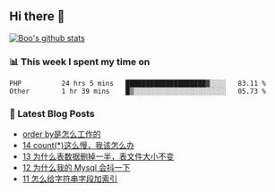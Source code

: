 ## Hi there 👋

[![Boo's github stats](https://github-readme-stats.vercel.app/api?username=0xAiKang)](https://github.com/anuraghazra/github-readme-stats)

<!-- [![Most Used Langs](https://github-readme-stats.vercel.app/api/top-langs/?username=0xAiKang)](https://github.com/anuraghazra/github-readme-stats) -->

### 📊 This week I spent my time on
<!--START_SECTION:waka-->

```text
PHP          24 hrs 5 mins   ████████████████████▓░░░░   83.11 %
Other        1 hr 39 mins    █▒░░░░░░░░░░░░░░░░░░░░░░░   05.73 %
```

<!--END_SECTION:waka-->

### 📕 Latest Blog Posts
<!-- BLOG-POST-LIST:START -->
- [order by是怎么工作的](https://www.0x2beace.com/how-does-order-by-work/)
- [14 count&lpar;*&rpar;这么慢，我该怎么办](https://www.0x2beace.com/count-is-so-slow-what-should-i-do/)
- [13 为什么表数据删掉一半，表文件大小不变](https://www.0x2beace.com/why-is-half-of-the-table-data-deleted-but-the-table-file-size-remains-the-same/)
- [12 为什么我的 Mysql 会抖一下](https://www.0x2beace.com/why-does-my-mysql-shake/)
- [11 怎么给字符串字段加索引](https://www.0x2beace.com/how-to-add-an-index-to-a-string-field/)
<!-- BLOG-POST-LIST:END -->

